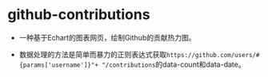 # github-contributions

- 一种基于Echart的图表网页，绘制Github的贡献热力图。

- 数据处理的方法是简单而暴力的正则表达式获取`https://github.com/users/#{params['username']}"+ "/contributions`的data-count和data-date。

